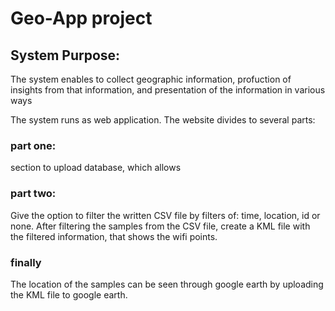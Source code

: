# Geo-App project

## System Purpose:
The system enables to collect geographic information, profuction of insights from that information, and presentation of the information in various ways

The system runs as web application.
The website divides to several parts:

### part one:
section to upload database, which allows 


### part two:
Give the option to filter the written CSV file by filters of: time, location, id or none.
After filtering the samples from the CSV file, create a KML file with the filtered information,
that shows the wifi points.

### finally
The location of the samples can be seen through google earth by uploading the KML file to google earth.


